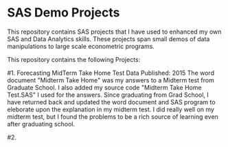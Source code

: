 # SAS Demo Projects

This repository contains SAS projects that I have used to enhanced my own SAS and Data Analytics skills.  These projects span small demos of data manipulations to large scale econometric programs.  
 
This repository contains the following Projects:  

  #1. Forecasting MidTerm Take Home Test  Data Published: 2015 
The word document "Midterm Take Home" was my answers to a Midterm test from Graduate School. I also added my source code "Midterm Take Home Test.SAS" I used for the answers. Since graduating from Grad School, I have returned back and updated the word document and SAS program to eleborate upon the explanation in my midterm test. I did really well on my midterm test, but I found the problems to be a rich source of learning even after graduating school. 

  #2.
















